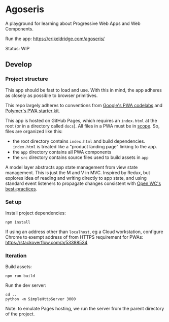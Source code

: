 # Agoseris

A playground for learning about Progressive Web Apps and Web Components.

Run the app: https://erikeldridge.com/agoseris/

Status: WIP

## Develop

### Project structure

This app should be fast to load and use. With this in mind, the app adheres as
closely as possible to browser primitives.

This repo largely adheres to conventions from
[Google's PWA codelabs](https://codelabs.developers.google.com/dev-pwa-training/)
and [Polymer's PWA starter kit](https://github.com/Polymer/pwa-starter-kit).

This app is hosted on GitHub Pages, which requires an `index.html` at the root
(or in a directory called `docs`). All files in a PWA must be in
[scope](https://web.dev/add-manifest/). So, files are organized like this:

* the root directory contains `index.html` and build dependencies. `index.html`
is treated like a "product landing page" linking to the app.
* the `app` directory contains all PWA components
* the `src` directory contains source files used to build assets in `app`

A model layer abstracts app state management from view state management. This is
just the M and V in MVC. Inspired by Redux, but explores idea of reading and
writing directly to app state, and using standard event listeners to propagate
changes consistent with [Open WC's best-practices](
https://open-wc.org/developing/best-practices.html#upwards-data).

### Set up

Install project dependencies:

    npm install

If using an address other than `localhost`, eg a Cloud workstation, configure
Chrome to exempt address of from HTTPS requirement for PWAs:
https://stackoverflow.com/a/53388534

### Iteration

Build assets:

    npm run build

Run the dev server:

    cd ..
    python -m SimpleHttpServer 3000

Note: to emulate Pages hosting, we run the server from the parent directory of the project.

